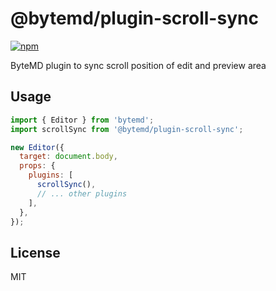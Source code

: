 # @bytemd/plugin-scroll-sync

[![npm](https://img.shields.io/npm/v/@bytemd/plugin-scroll-sync.svg)](https://npm.im/@bytemd/plugin-scroll-sync)

ByteMD plugin to sync scroll position of edit and preview area

## Usage

```js
import { Editor } from 'bytemd';
import scrollSync from '@bytemd/plugin-scroll-sync';

new Editor({
  target: document.body,
  props: {
    plugins: [
      scrollSync(),
      // ... other plugins
    ],
  },
});
```

## License

MIT
